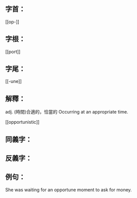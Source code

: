 
## 字首：
[[op-]]

## 字根：
[[port]]

## 字尾：
[[-une]]


## 解釋：
adj.
(時間)合適的，恰當的
Occurring at an appropriate time.

[[opportunistic]]

## 同義字：

## 反義字：

## 例句：
She was waiting for an opportune moment to ask for money.